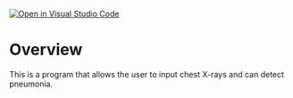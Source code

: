 [![Open in Visual Studio Code](https://classroom.github.com/assets/open-in-vscode-c66648af7eb3fe8bc4f294546bfd86ef473780cde1dea487d3c4ff354943c9ae.svg)](https://classroom.github.com/online_ide?assignment_repo_id=8115295&assignment_repo_type=AssignmentRepo)
# Overview
This is a program that allows the user to input chest X-rays and can detect pneumonia. 
